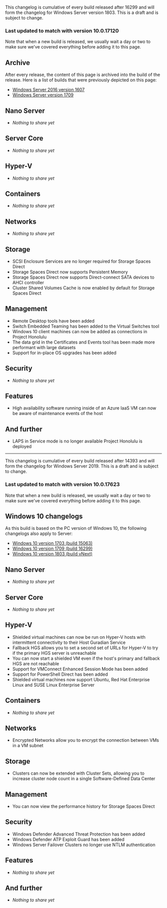 This changelog is cumulative of every build released after 16299 and will form the changelog for Windows Server version 1803. This is a draft and is subject to change.

### Last updated to match with version 10.0.17120
Note that when a new build is released, we usually wait a day or two to make sure we've covered everything before adding it to this page.

<!--
## No update in preview
Server currently has no update in any of its preview rings, so we don't have anything to show you here.
-->

## Archive
After every release, the content of this page is archived into the build of the release. Here is a list of builds that were previously depicted on this page:

- [Windows Server 2016 version 1607](https://changewindows.org/build/14393/server)
- [Windows Server version 1709](https://changewindows.org/build/16299/server)

## Nano Server
- _Nothing to share yet_

## Server Core
- _Nothing to share yet_

## Hyper-V
- _Nothing to share yet_

## Containers
- _Nothing to share yet_

## Networks
- _Nothing to share yet_

## Storage
- SCSI Enclosure Services are no longer required for Storage Spaces Direct
- Storage Spaces Direct now supports Persistent Memory
- Storage Spaces Direct now supports Direct-connect SATA devices to AHCI controller
- Cluster Shared Volumes Cache is now enabled by default for Storage Spaces Direct

## Management
- Remote Desktop tools have been added
- Switch Embedded Teaming has been added to the Virtual Switches tool
- Windows 10 client machines can now be added as connections in Project Honolulu
- The data grid in the Certificates and Events tool has been made more performant with large datasets
- Support for in-place OS upgrades has been added

## Security
- _Nothing to share yet_

## Features
- High availability software running inside of an Azure IaaS VM can now be aware of maintenance events of the host

## And further
- LAPS in Service mode is no longer available Project Honolulu is deployed

-------------

This changelog is cumulative of every build released after 14393 and will form the changelog for Windows Server 2019. This is a draft and is subject to change.

### Last updated to match with version 10.0.17623
Note that when a new build is released, we usually wait a day or two to make sure we've covered everything before adding it to this page.

## Windows 10 changelogs
As this build is based on the PC version of Windows 10, the following changelogs also apply to Server:
- [Windows 10 version 1703 (build 15063)](https://changewindows.org/build/15063/pc)
- [Windows 10 version 1709 (build 16299)](https://changewindows.org/build/15063/pc)
- [Windows 10 version 1803 (build vNext)](https://changewindows.org/build/next/pc)

## Nano Server
- _Nothing to share yet_

## Server Core
- _Nothing to share yet_

## Hyper-V
- Shielded virtual machines can now be run on Hyper-V hosts with intermittent connectivity to their Host Guradian Service
- Fallback HGS allows you to set a second set of URLs for Hyper-V to try if the primary HGS server is unreachable
- You can now start a shielded VM even if the host's primary and fallback HGS are not reachable
- Support for VMConnect Enhanced Session Mode has been added
- Support for PowerShell Direct has been added
- Shielded virtual machines now support Ubuntu, Red Hat Enterprise Linux and SUSE Linux Enterprise Server

## Containers
- _Nothing to share yet_

## Networks
- Encrypted Networks allow you to encrypt the connection between VMs in a VM subnet

## Storage
- Clusters can now be extended with Cluster Sets, allowing you to increase cluster node count in a single Software-Defined Data Center

## Management
- You can now view the performance history for Storage Spaces Direct

## Security
- Windows Defender Advanced Threat Protection has been added
- Windows Defender ATP Exploit Guard has been added
- Windows Server Failover Clusters no longer use NTLM authentication

## Features
- _Nothing to share yet_

## And further
- _Nothing to share yet_
